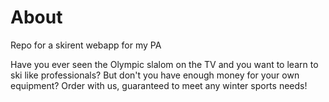 # About

Repo for a skirent webapp for my PA

Have you ever seen the Olympic slalom on the TV and you want to learn to ski like professionals? But don't you have enough money for your own equipment? Order with us, guaranteed to meet any winter sports needs!
